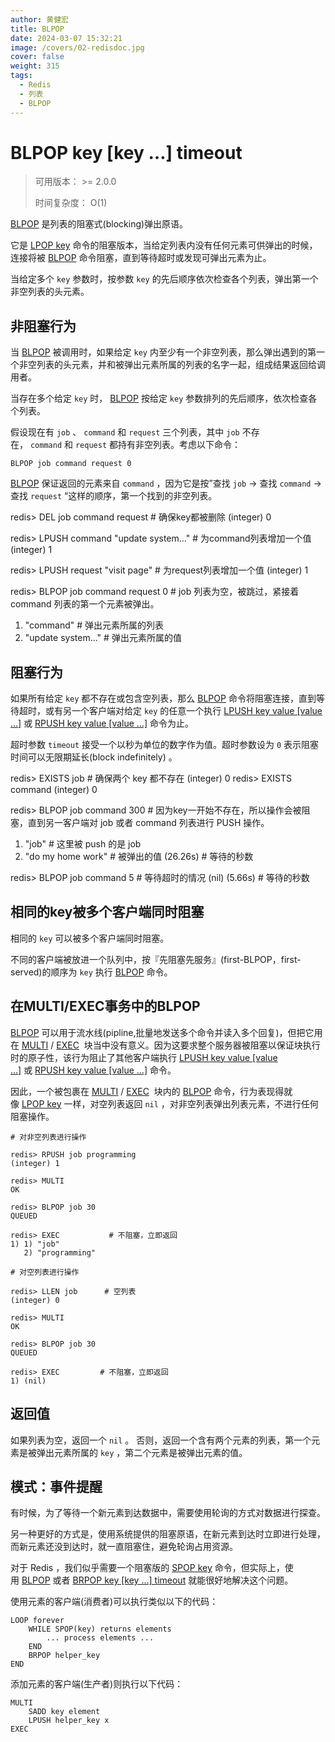 ```yaml
---
author: 黄健宏
title: BLPOP
date: 2024-03-07 15:32:21
image: /covers/02-redisdoc.jpg
cover: false
weight: 315
tags:
  - Redis
  - 列表
  - BLPOP
---
```


# BLPOP key [key …] timeout

> 可用版本： >= 2.0.0
> 
> 时间复杂度： O(1)

[BLPOP](../../02-redisdoc/03-list/15-blpop/) 是列表的阻塞式(blocking)弹出原语。

它是 [LPOP key](../../02-redisdoc/03-list/05-lpop/) 命令的阻塞版本，当给定列表内没有任何元素可供弹出的时候，连接将被 [BLPOP](../../02-redisdoc/03-list/15-blpop/) 命令阻塞，直到等待超时或发现可弹出元素为止。

当给定多个 `key` 参数时，按参数 `key` 的先后顺序依次检查各个列表，弹出第一个非空列表的头元素。

## 非阻塞行为

当 [BLPOP](../../02-redisdoc/03-list/15-blpop/) 被调用时，如果给定 `key` 内至少有一个非空列表，那么弹出遇到的第一个非空列表的头元素，并和被弹出元素所属的列表的名字一起，组成结果返回给调用者。

当存在多个给定 `key` 时， [BLPOP](../../02-redisdoc/03-list/15-blpop/) 按给定 `key` 参数排列的先后顺序，依次检查各个列表。

假设现在有 `job` 、 `command` 和 `request` 三个列表，其中 `job` 不存在， `command` 和 `request` 都持有非空列表。考虑以下命令：

`BLPOP job command request 0`

[BLPOP](../../02-redisdoc/03-list/15-blpop/) 保证返回的元素来自 `command` ，因为它是按”查找 `job` -> 查找 `command` -> 查找 `request` “这样的顺序，第一个找到的非空列表。

redis> DEL job command request           # 确保key都被删除
(integer) 0

redis> LPUSH command "update system..."  # 为command列表增加一个值
(integer) 1

redis> LPUSH request "visit page"        # 为request列表增加一个值
(integer) 1

redis> BLPOP job command request 0       # job 列表为空，被跳过，紧接着 command 列表的第一个元素被弹出。
1) "command"                             # 弹出元素所属的列表
2) "update system..."                    # 弹出元素所属的值

## 阻塞行为

如果所有给定 `key` 都不存在或包含空列表，那么 [BLPOP](../../02-redisdoc/03-list/15-blpop/) 命令将阻塞连接，直到等待超时，或有另一个客户端对给定 `key` 的任意一个执行 [LPUSH key value [value …]](../../02-redisdoc/03-list/01-lpush/) 或 [RPUSH key value [value …]](../../02-redisdoc/03-list/03-rpush/) 命令为止。

超时参数 `timeout` 接受一个以秒为单位的数字作为值。超时参数设为 `0` 表示阻塞时间可以无限期延长(block indefinitely) 。

redis> EXISTS job                # 确保两个 key 都不存在
(integer) 0
redis> EXISTS command
(integer) 0

redis> BLPOP job command 300     # 因为key一开始不存在，所以操作会被阻塞，直到另一客户端对 job 或者 command 列表进行 PUSH 操作。
1) "job"                         # 这里被 push 的是 job
2) "do my home work"             # 被弹出的值
(26.26s)                         # 等待的秒数

redis> BLPOP job command 5       # 等待超时的情况
(nil)
(5.66s)                          # 等待的秒数

## 相同的key被多个客户端同时阻塞

相同的 `key` 可以被多个客户端同时阻塞。

不同的客户端被放进一个队列中，按『先阻塞先服务』(first-BLPOP，first-served)的顺序为 `key` 执行 [BLPOP](../../02-redisdoc/03-list/15-blpop/) 命令。

## 在MULTI/EXEC事务中的BLPOP

[BLPOP](../../02-redisdoc/03-list/15-blpop/) 可以用于流水线(pipline,批量地发送多个命令并读入多个回复)，但把它用在 [MULTI](../../02-redisdoc/11-transaction/01-multi) / [EXEC](../../02-redisdoc/11-transaction/02-exec)  块当中没有意义。因为这要求整个服务器被阻塞以保证块执行时的原子性，该行为阻止了其他客户端执行 [LPUSH key value [value …]](../../02-redisdoc/03-list/01-lpush/) 或 [RPUSH key value [value …]](http://redis.forthxu.com/list/rpush.html#rpush) 命令。

因此，一个被包裹在 [MULTI](../../02-redisdoc/11-transaction/01-multi) / [EXEC](../../02-redisdoc/11-transaction/02-exec)  块内的 [BLPOP](../../02-redisdoc/03-list/15-blpop/) 命令，行为表现得就像 [LPOP key](../../02-redisdoc/03-list/05-lpop/) 一样，对空列表返回 `nil` ，对非空列表弹出列表元素，不进行任何阻塞操作。

```shell
# 对非空列表进行操作

redis> RPUSH job programming
(integer) 1

redis> MULTI
OK

redis> BLPOP job 30
QUEUED

redis> EXEC           # 不阻塞，立即返回
1) 1) "job"
   2) "programming"

# 对空列表进行操作

redis> LLEN job      # 空列表
(integer) 0

redis> MULTI
OK

redis> BLPOP job 30
QUEUED

redis> EXEC         # 不阻塞，立即返回
1) (nil)
```

## 返回值

如果列表为空，返回一个 `nil` 。 否则，返回一个含有两个元素的列表，第一个元素是被弹出元素所属的 `key` ，第二个元素是被弹出元素的值。

## 模式：事件提醒

有时候，为了等待一个新元素到达数据中，需要使用轮询的方式对数据进行探查。

另一种更好的方式是，使用系统提供的阻塞原语，在新元素到达时立即进行处理，而新元素还没到达时，就一直阻塞住，避免轮询占用资源。

对于 Redis ，我们似乎需要一个阻塞版的 [SPOP key](../../02-redisdoc/04-set/03-spop/) 命令，但实际上，使用 [BLPOP](../../02-redisdoc/03-list/15-blpop/) 或者 [BRPOP key [key …] timeout](../../02-redisdoc/03-list/16-brpop/) 就能很好地解决这个问题。

使用元素的客户端(消费者)可以执行类似以下的代码：

```shell
LOOP forever
    WHILE SPOP(key) returns elements
        ... process elements ...
    END
    BRPOP helper_key
END
```

添加元素的客户端(生产者)则执行以下代码：

```shell
MULTI
    SADD key element
    LPUSH helper_key x
EXEC
```